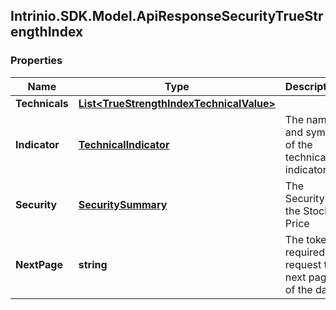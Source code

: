 ## Intrinio.SDK.Model.ApiResponseSecurityTrueStrengthIndex
### Properties

Name | Type | Description | Notes
------------ | ------------- | ------------- | -------------
**Technicals** | [**List&lt;TrueStrengthIndexTechnicalValue&gt;**](TrueStrengthIndexTechnicalValue.md) |  | [optional] 
**Indicator** | [**TechnicalIndicator**](TechnicalIndicator.md) | The name and symbol of the technical indicator | [optional] 
**Security** | [**SecuritySummary**](SecuritySummary.md) | The Security of the Stock Price | [optional] 
**NextPage** | **string** | The token required to request the next page of the data | [optional] 

